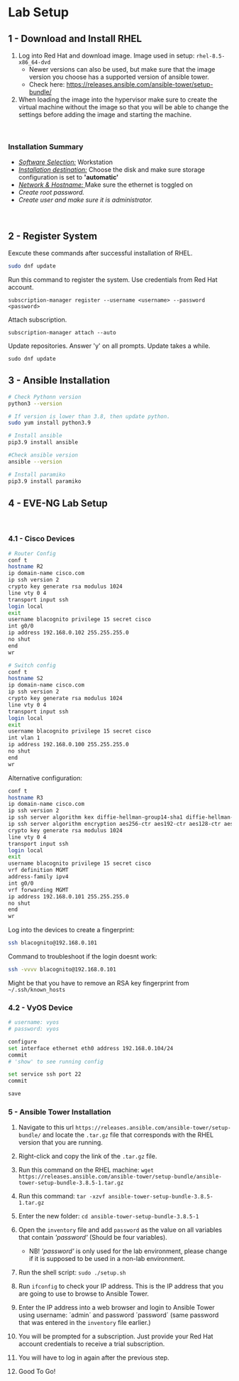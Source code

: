 # Lab Setup

## 1 - Download and Install RHEL
1. Log into Red Hat and download image. Image used in setup: `rhel-8.5-x86_64-dvd` 
    - Newer versions can also be used, but make sure that the image version you choose has a supported version of ansible tower. 
    - Check here: https://releases.ansible.com/ansible-tower/setup-bundle/
2. When loading the image into the hypervisor make sure to create the virtual machine without the image so that you will be able to change the settings before adding the image and starting the machine. 

<br/>

### Installation Summary
- <u>*Software Selection:*</u>
    Workstation
- <u>*Installation destination:*</u>
Choose the disk and make sure storage configuration is set to **'automatic'**
- <u>*Network & Hostname:* </u> Make sure the ethernet is toggled on
- *Create root password.*
- *Create user and make sure it is administrator.*

<br/>

## 2 - Register System
Eexcute these commands after successful installation of RHEL. 
```bash
sudo dnf update
```

Run this command to register the system. Use credentials from Red Hat account.
```
subscription-manager register --username <username> --password <password>
```

Attach subscription.
```
subscription-manager attach --auto
```
Update repositories. Answer 'y' on all prompts. Update takes a while.
```
sudo dnf update
```


## 3 - Ansible Installation

```bash
# Check Pythonn version
python3 --version

# If version is lower than 3.8, then update python.
sudo yum install python3.9

# Install ansible
pip3.9 install ansible

#Check ansible version
ansible --version

# Install paramiko
pip3.9 install paramiko
```

## 4 - EVE-NG Lab Setup
<br>

### 4.1 - Cisco Devices
```bash
# Router Config
conf t
hostname R2
ip domain-name cisco.com
ip ssh version 2
crypto key generate rsa modulus 1024
line vty 0 4
transport input ssh
login local
exit
username blacognito privilege 15 secret cisco
int g0/0
ip address 192.168.0.102 255.255.255.0
no shut
end
wr

# Switch config
conf t
hostname S2
ip domain-name cisco.com
ip ssh version 2
crypto key generate rsa modulus 1024
line vty 0 4
transport input ssh
login local
exit
username blacognito privilege 15 secret cisco
int vlan 1
ip address 192.168.0.100 255.255.255.0
no shut
end
wr
```
Alternative configuration:
```bash
conf t
hostname R3
ip domain-name cisco.com
ip ssh version 2
ip ssh server algorithm kex diffie-hellman-group14-sha1 diffie-hellman-group-exchange-sha1
ip ssh server algorithm encryption aes256-ctr aes192-ctr aes128-ctr aes256-cbc aes192-cbc aes128-cbc
crypto key generate rsa modulus 1024
line vty 0 4
transport input ssh
login local
exit
username blacognito privilege 15 secret cisco
vrf definition MGMT
address-family ipv4
int g0/0
vrf forwarding MGMT
ip address 192.168.0.101 255.255.255.0
no shut
end
wr
```
Log into the devices to create a fingerprint:
```bash
ssh blacognito@192.168.0.101
```
Command to troubleshoot if the login doesnt work:
```bash
ssh -vvvv blacognito@192.168.0.101
```
Might be that you have to remove an RSA key fingerprint from `~/.ssh/known_hosts`


### 4.2 - VyOS Device
```bash
# username: vyos
# password: vyos

configure
set interface ethernet eth0 address 192.168.0.104/24
commit
# 'show' to see running config

set service ssh port 22
commit

save
```


### 5 - Ansible Tower Installation

1. Navigate to this url `https://releases.ansible.com/ansible-tower/setup-bundle/` and locate the `.tar.gz` file that corresponds with the RHEL version that you are running.
2. Right-click and copy the link of the `.tar.gz` file.
3. Run this command on the RHEL machine: `wget https://releases.ansible.com/ansible-tower/setup-bundle/ansible-tower-setup-bundle-3.8.5-1.tar.gz`

4. Run this command: `tar -xzvf ansible-tower-setup-bundle-3.8.5-1.tar.gz`
5. Enter the new folder: `cd ansible-tower-setup-bundle-3.8.5-1`
6. Open the `inventory` file and add `password` as the value on all variables that contain *'password'* (Should be four variables).
    - NB! *'password'* is only used for the lab environment, please change if it is supposed to be used in a non-lab environment.
7. Run the shell script: `sudo ./setup.sh`
8. Run `ifconfig` to check your IP address. This is the IP address that you are going to use to browse to Ansible Tower.
9. Enter the IP address into a web browser and login to Ansible Tower using username: ´admin´ and password ´password´ (same password that was entered in the `inventory` file earlier.)
10. You will be prompted for a subscription. Just provide your Red Hat account credentials to receive a trial subscription.
11. You will have to log in again after the previous step. 
12. Good To Go!
